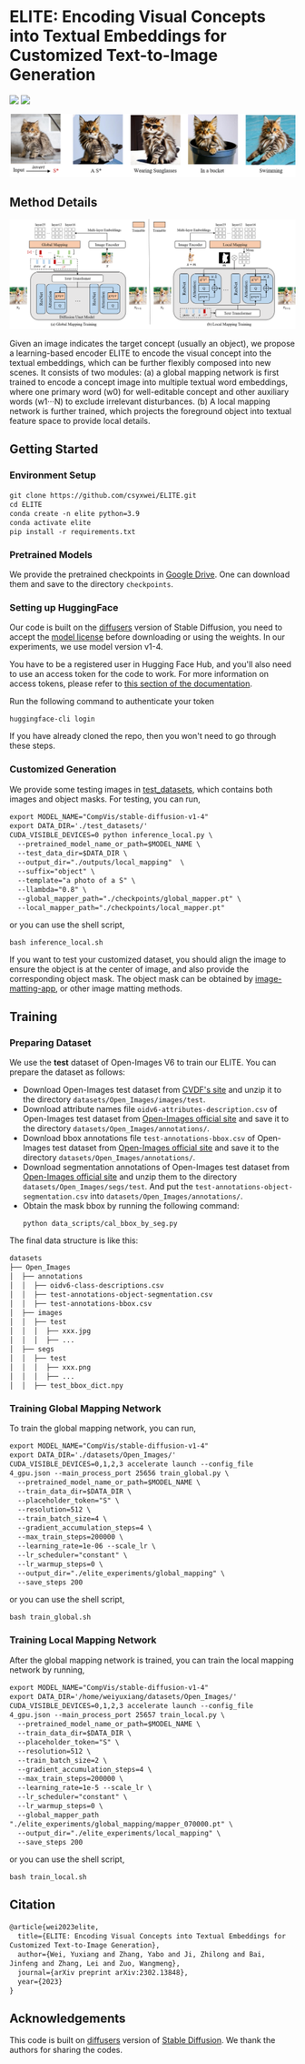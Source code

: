 # ELITE: Encoding Visual Concepts into Textual Embeddings for Customized Text-to-Image Generation


<a href="https://arxiv.org/pdf/2302.13848.pdf"><img src="https://img.shields.io/badge/arXiv-2302.13848-b31b1b.svg" height=22.5></a>
<a href="https://huggingface.co/spaces/ELITE-library/ELITE"><img src="https://img.shields.io/static/v1?label=HuggingFace&message=gradio demo&color=darkgreen" height=22.5></a>

![method](assets/results.png)


## Method Details

![method](assets/method.png)

Given an image indicates the target concept (usually an object), we propose a learning-based encoder ELITE to encode the visual concept into the textual embeddings, which can be further flexibly composed into new scenes.  It consists of two modules: (a) a global mapping network is first trained to encode a concept image into multiple textual word embeddings, where one primary word (w0) for well-editable concept and other auxiliary words (w1···N) to exclude irrelevant disturbances. (b) A local mapping network is further trained, which projects the foreground object into textual feature space to provide local details.


## Getting Started

### Environment Setup

```shell
git clone https://github.com/csyxwei/ELITE.git
cd ELITE
conda create -n elite python=3.9
conda activate elite
pip install -r requirements.txt
```

### Pretrained Models

We provide the pretrained checkpoints in [Google Drive](https://drive.google.com/drive/folders/1VkiVZzA_i9gbfuzvHaLH2VYh7kOTzE0x?usp=sharing). One can download them and save to the directory `checkpoints`.

### Setting up HuggingFace

Our code is built on the [diffusers](https://github.com/huggingface/diffusers/) version of Stable Diffusion, you need to accept the [model license](https://huggingface.co/CompVis/stable-diffusion-v1-4) before downloading or using the weights. In our experiments, we use model version v1-4.

You have to be a registered user in Hugging Face Hub, and you'll also need to use an access token for the code to work. For more information on access tokens, please refer to [this section of the documentation](https://huggingface.co/docs/hub/security-tokens).

Run the following command to authenticate your token
```shell
huggingface-cli login
```
If you have already cloned the repo, then you won't need to go through these steps.

### Customized Generation

We provide some testing images in [test_datasets](./test_datasets), which contains both images and object masks. For testing, you can run, 
```
export MODEL_NAME="CompVis/stable-diffusion-v1-4"
export DATA_DIR='./test_datasets/'
CUDA_VISIBLE_DEVICES=0 python inference_local.py \
  --pretrained_model_name_or_path=$MODEL_NAME \
  --test_data_dir=$DATA_DIR \
  --output_dir="./outputs/local_mapping"  \
  --suffix="object" \
  --template="a photo of a S" \
  --llambda="0.8" \
  --global_mapper_path="./checkpoints/global_mapper.pt" \
  --local_mapper_path="./checkpoints/local_mapper.pt"
```
or you can use the shell script,
```
bash inference_local.sh
```
If you want to test your customized dataset, you should align the image to ensure the object is at the center of image, and also provide the corresponding object mask. The object mask can be obtained by [image-matting-app](https://huggingface.co/spaces/SankarSrin/image-matting-app), or other image matting methods.

## Training

### Preparing Dataset

We use the **test** dataset of Open-Images V6 to train our ELITE. You can prepare the dataset as follows:

- Download Open-Images test dataset from [CVDF's site](https://github.com/cvdfoundation/open-images-dataset#download-images-with-bounding-boxes-annotations) and unzip it to the directory `datasets/Open_Images/images/test`.
- Download attribute names file `oidv6-attributes-description.csv` of Open-Images test dataset from [Open-Images official site](https://storage.googleapis.com/openimages/web/download_v7.html#download-manually) and save it to the directory `datasets/Open_Images/annotations/`.
- Download bbox annotations file `test-annotations-bbox.csv` of Open-Images test dataset from [Open-Images official site](https://storage.googleapis.com/openimages/web/download_v7.html#download-manually) and save it to the directory `datasets/Open_Images/annotations/`.
- Download segmentation annotations of Open-Images test dataset from [Open-Images official site](https://storage.googleapis.com/openimages/web/download_v7.html#download-manually) and unzip them to the directory `datasets/Open_Images/segs/test`. And put the `test-annotations-object-segmentation.csv` into `datasets/Open_Images/annotations/`. 
- Obtain the mask bbox by running the following command:
    ```shell
    python data_scripts/cal_bbox_by_seg.py
    ```

The final data structure is like this:

```
datasets
├── Open_Images
│  ├── annotations
│  │  ├── oidv6-class-descriptions.csv
│  │  ├── test-annotations-object-segmentation.csv
│  │  ├── test-annotations-bbox.csv
│  ├── images
│  │  ├── test
│  │  │  ├── xxx.jpg
│  │  │  ├── ...
│  ├── segs
│  │  ├── test
│  │  │  ├── xxx.png
│  │  │  ├── ...
│  │  ├── test_bbox_dict.npy
```

### Training Global Mapping Network

To train the global mapping network, you can run,

```Shell
export MODEL_NAME="CompVis/stable-diffusion-v1-4"
export DATA_DIR='./datasets/Open_Images/'
CUDA_VISIBLE_DEVICES=0,1,2,3 accelerate launch --config_file 4_gpu.json --main_process_port 25656 train_global.py \
  --pretrained_model_name_or_path=$MODEL_NAME \
  --train_data_dir=$DATA_DIR \
  --placeholder_token="S" \
  --resolution=512 \
  --train_batch_size=4 \
  --gradient_accumulation_steps=4 \
  --max_train_steps=200000 \
  --learning_rate=1e-06 --scale_lr \
  --lr_scheduler="constant" \
  --lr_warmup_steps=0 \
  --output_dir="./elite_experiments/global_mapping" \
  --save_steps 200
```
or you can use the shell script,
```shell
bash train_global.sh
```

### Training Local Mapping Network

After the global mapping network is trained, you can train the local mapping network by running,

```Shell
export MODEL_NAME="CompVis/stable-diffusion-v1-4"
export DATA_DIR='/home/weiyuxiang/datasets/Open_Images/'
CUDA_VISIBLE_DEVICES=0,1,2,3 accelerate launch --config_file 4_gpu.json --main_process_port 25657 train_local.py \
  --pretrained_model_name_or_path=$MODEL_NAME \
  --train_data_dir=$DATA_DIR \
  --placeholder_token="S" \
  --resolution=512 \
  --train_batch_size=2 \
  --gradient_accumulation_steps=4 \
  --max_train_steps=200000 \
  --learning_rate=1e-5 --scale_lr \
  --lr_scheduler="constant" \
  --lr_warmup_steps=0 \
  --global_mapper_path "./elite_experiments/global_mapping/mapper_070000.pt" \
  --output_dir="./elite_experiments/local_mapping" \
  --save_steps 200
```
or you can use the shell script,
```shell
bash train_local.sh
```


## Citation

```
@article{wei2023elite,
  title={ELITE: Encoding Visual Concepts into Textual Embeddings for Customized Text-to-Image Generation},
  author={Wei, Yuxiang and Zhang, Yabo and Ji, Zhilong and Bai, Jinfeng and Zhang, Lei and Zuo, Wangmeng},
  journal={arXiv preprint arXiv:2302.13848},
  year={2023}
}
```

## Acknowledgements

This code is built on [diffusers](https://github.com/huggingface/diffusers/) version of [Stable Diffusion](https://github.com/CompVis/stable-diffusion). We thank the authors for sharing the codes.